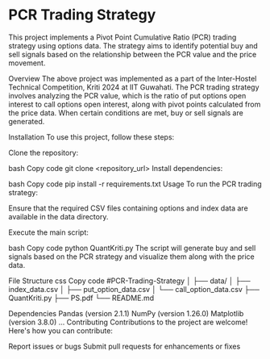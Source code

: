 # PCR Trading Strategy
This project implements a Pivot Point Cumulative Ratio (PCR) trading strategy using options data. The strategy aims to identify potential buy and sell signals based on the relationship between the PCR value and the price movement.

Overview
The above project was implemented as a part of the Inter-Hostel Technical Competition, Kriti 2024 at IIT Guwahati. The PCR trading strategy involves analyzing the PCR value, which is the ratio of put options open interest to call options open interest, along with pivot points calculated from the price data. When certain conditions are met, buy or sell signals are generated.

Installation
To use this project, follow these steps:

Clone the repository:

bash
Copy code
git clone <repository_url>
Install dependencies:

bash
Copy code
pip install -r requirements.txt
Usage
To run the PCR trading strategy:

Ensure that the required CSV files containing options and index data are available in the data directory.

Execute the main script:

bash
Copy code
python QuantKriti.py
The script will generate buy and sell signals based on the PCR strategy and visualize them along with the price data.

File Structure
css
Copy code
#PCR-Trading-Strategy
│
├── data/
│   ├── index_data.csv
│   ├── put_option_data.csv
│   └── call_option_data.csv
├── QuantKriti.py
├── PS.pdf
└── README.md

Dependencies
Pandas (version 2.1.1)
NumPy (version 1.26.0)
Matplotlib (version 3.8.0)
...
Contributing
Contributions to the project are welcome! Here's how you can contribute:

Report issues or bugs
Submit pull requests for enhancements or fixes
